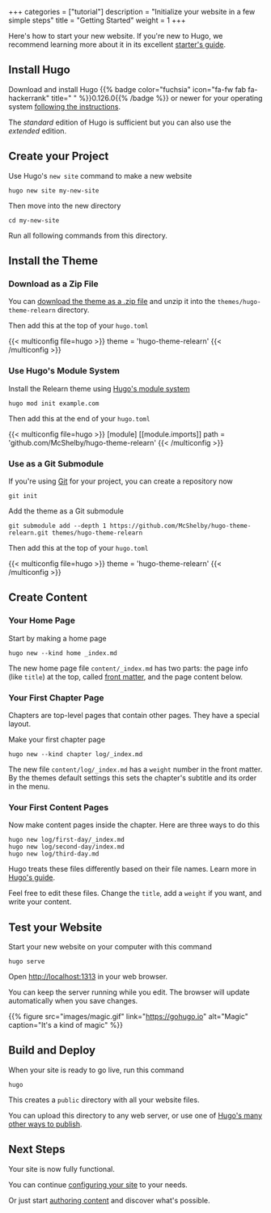 +++
categories = ["tutorial"]
description = "Initialize your website in a few simple steps"
title = "Getting Started"
weight = 1
+++

Here's how to start your new website. If you're new to Hugo, we recommend learning more about it in its excellent [starter's guide](https://gohugo.io/getting-started/).

## Install Hugo

Download and install Hugo {{% badge color="fuchsia" icon="fa-fw fab fa-hackerrank" title=" " %}}0.126.0{{% /badge %}} or newer for your operating system [following the instructions](https://gohugo.io/installation/).

The _standard_ edition of Hugo is sufficient but you can also use the _extended_ edition.

## Create your Project

Use Hugo's `new site` command to make a new website

````shell
hugo new site my-new-site
````

Then move into the new directory

````shell
cd my-new-site
````

Run all following commands from this directory.

## Install the Theme

### Download as a Zip File

You can [download the theme as a .zip file](https://github.com/McShelby/hugo-theme-relearn/archive/main.zip) and unzip it into the `themes/hugo-theme-relearn` directory.

Then add this at the top of your `hugo.toml`

{{< multiconfig file=hugo >}}
theme = 'hugo-theme-relearn'
{{< /multiconfig >}}

### Use Hugo's Module System

Install the Relearn theme using [Hugo's module system](https://gohugo.io/hugo-modules/use-modules/#use-a-module-for-a-theme)

````shell
hugo mod init example.com
````

Then add this at the end of your `hugo.toml`

{{< multiconfig file=hugo >}}
[module]
  [[module.imports]]
    path = 'github.com/McShelby/hugo-theme-relearn'
{{< /multiconfig >}}

### Use as a Git Submodule

If you're using [Git](https://git-scm.com/) for your project, you can create a repository now

````shell
git init
````

Add the theme as a Git submodule

````shell
git submodule add --depth 1 https://github.com/McShelby/hugo-theme-relearn.git themes/hugo-theme-relearn
````

Then add this at the top of your `hugo.toml`

{{< multiconfig file=hugo >}}
theme = 'hugo-theme-relearn'
{{< /multiconfig >}}

## Create Content

### Your Home Page

Start by making a home page

````shell
hugo new --kind home _index.md
````

The new home page file `content/_index.md` has two parts: the page info (like `title`) at the top, called [front matter](https://gohugo.io/content-management/front-matter/), and the page content below.

### Your First Chapter Page

Chapters are top-level pages that contain other pages. They have a special layout.

Make your first chapter page

````shell
hugo new --kind chapter log/_index.md
````

The new file `content/log/_index.md` has a `weight` number in the front matter. By the themes default settings this sets the chapter's subtitle and its order in the menu.

### Your First Content Pages

Now make content pages inside the chapter. Here are three ways to do this

````shell
hugo new log/first-day/_index.md
hugo new log/second-day/index.md
hugo new log/third-day.md
````

Hugo treats these files differently based on their file names. Learn more in [Hugo's guide](https://gohugo.io/content-management/).

Feel free to edit these files. Change the `title`, add a `weight` if you want, and write your content.

## Test your Website

Start your new website on your computer with this command

````shell
hugo serve
````

Open [http://localhost:1313](http://localhost:1313) in your web browser.

You can keep the server running while you edit. The browser will update automatically when you save changes.

{{% figure src="images/magic.gif" link="https://gohugo.io" alt="Magic" caption="It's a kind of magic" %}}

## Build and Deploy

When your site is ready to go live, run this command

````shell
hugo
````

This creates a `public` directory with all your website files.

You can upload this directory to any web server, or use one of [Hugo's many other ways to publish](https://gohugo.io/hosting-and-deployment/).

## Next Steps

Your site is now fully functional.

You can continue [configuring your site](configuration) to your needs.

Or just start [authoring content](authoring) and discover what's possible.
